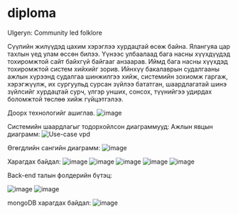 # diploma
Ulgeryn: Community led folklore

Сүүлийн жилүүдэд цахим хэрэглээ хурдацтай өсөж байна. Ялангуяа цар тахлын үед улам өссөн билээ. Үүнээс улбаалаад бага насны хүүхдүүдэд тохиромжтой сайт байхгүй байгааг анзаарав. Иймд бага насны хүүхдэд тохиромжтой систем хийхийг зорив. Ийнхүү бакалаврын судалгааны ажлын хүрээнд судалгаа шинжилгээ хийж, системийн зохиомж гаргаж, хэрэгжүүлж, их сургуульд сурсан зүйлээ бататган, шаардлагатай шинэ зүйлсийг хурдацтай сурч, үлгэр унших, сонсох, түүнийгээ удирдах боломжтой төслөө хийж гүйцэтгэлээ.

Доорх технологийг ашиглав.
![image](https://user-images.githubusercontent.com/92014937/217001535-dbeb73ed-9e92-4d7b-a297-cf26cc40b3c0.png)

Системийн шаардлагыг тодорхойлсон диаграммууд:
Ажлын явцын диаграмм: 
![Use-case vpd](https://user-images.githubusercontent.com/92014937/217006602-e3f288a2-1709-437e-b8d0-0771aa0314ba.png)

Өгөгдлийн сангийн диаграмм:
![image](https://user-images.githubusercontent.com/92014937/217007256-683183a6-e8c9-4fae-94e2-9de75eb88892.png)


Харагдах байдал:
![image](https://user-images.githubusercontent.com/92014937/217008074-608d7d8b-b307-4462-87a9-faf7bd82607f.png)
![image](https://user-images.githubusercontent.com/92014937/217008120-4b8e4416-8e4d-48d6-963c-371eb3404eeb.png)
![image](https://user-images.githubusercontent.com/92014937/217008188-49ed806c-7ebc-4832-b419-6ae20c62b5e8.png)
![image](https://user-images.githubusercontent.com/92014937/217008230-cee0f9a4-79b1-4b8d-93e7-988d908ea670.png)
![image](https://user-images.githubusercontent.com/92014937/217008314-297fafdd-d8c7-43bd-9c59-6093df8b4a08.png)

Back-end талын фолдерийн бүтэц: 

![image](https://user-images.githubusercontent.com/92014937/217008693-4a8fc193-419b-4124-905a-2704291bf4df.png)
![image](https://user-images.githubusercontent.com/92014937/217009084-9b819c8b-9943-48e1-84e6-7a3f2ed8a4eb.png)


mongoDB харагдах байдал: 
![image](https://user-images.githubusercontent.com/92014937/217009298-0b71cc19-2a7a-47ba-b0e8-4dd074103bad.png)











